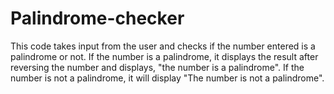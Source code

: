 # Palindrome-checker
This code takes input from the user and checks if the number entered is a palindrome or not. If the number is a palindrome, it displays the result after reversing the number and displays, "the number is a palindrome". If the number is not a palindrome, it will display "The number is not a palindrome".
